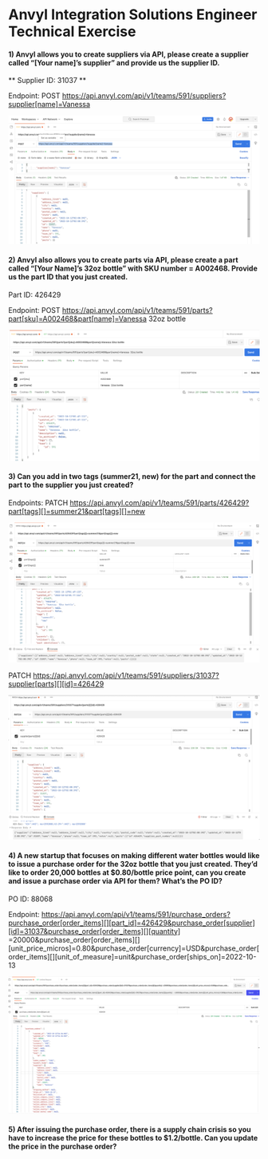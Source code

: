 
# Anvyl Integration Solutions Engineer Technical Exercise

#### 1) Anvyl allows you to create suppliers via API, please create a supplier called “[Your name]’s supplier” and provide us the supplier ID. 

** Supplier ID: 31037 **

Endpoint: 
POST https://api.anvyl.com/api/v1/teams/591/suppliers?supplier[name]=Vanessa

![alt screenshot](exercies_one.png)

#### 2) Anvyl also allows you to create parts via API, please create a part called “[Your Name]’s 32oz bottle” with SKU number = A002468. Provide us the part ID that you just created.

Part ID: 426429

Endpoint: 
POST https://api.anvyl.com/api/v1/teams/591/parts?part[sku]=A002468&part[name]=Vanessa  32oz bottle

![alt screenshot](exercises_two.png)

#### 3) Can you add in two tags (summer21, new) for the part and connect the part to the supplier you just created?

Endpoints:
PATCH https://api.anvyl.com/api/v1/teams/591/parts/426429?part[tags][]=summer21&part[tags][]=new

![alt screenshot](exercises_three_1.png)

PATCH https://api.anvyl.com/api/v1/teams/591/suppliers/31037?supplier[parts][][id]=426429

![alt screenshot](exercises_three_2.png)

#### 4) A new startup that focuses on making different water bottles would like to issue a purchase order for the 32oz bottle that you just created. They’d like to order 20,000 bottles at $0.80/bottle price point, can you create and issue a purchase order via API for them? What’s the PO ID? 

PO ID: 88068

Endpoint: 
https://api.anvyl.com/api/v1/teams/591/purchase_orders?purchase_order[order_items][][part_id]=426429&purchase_order[supplier][id]=31037&purchase_order[order_items][][quantity]
=20000&purchase_order[order_items][][unit_price_micros]=0.80&purchase_order[currency]=USD&purchase_order[order_items][][unit_of_measure]=unit&purchase_order[ships_on]=2022-10-13

![alt screenshot](exercises_four.png)

#### 5) After issuing the purchase order, there is a supply chain crisis so you have to increase the price for these bottles to $1.2/bottle. Can you update the price in the purchase order? 
